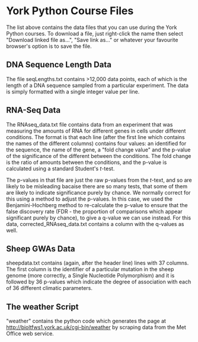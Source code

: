# York Python Course Files

The list above contains the data files that you can use during the York Python courses.  To download a
file, just right-click the name then select "Download linked file as...", "Save link as..." or 
whatever your favourite browser's option is to save the file.

## DNA Sequence Length Data

The file seqLengths.txt contains >12,000 data points, each of which is the length of a DNA 
sequence sampled from a particular experiment.  The data is simply formatted with a single 
integer value per line.

## RNA-Seq Data

The RNAseq\_data.txt file contains data from an experiment that was measuring the amounts of 
RNA for different genes in cells under different conditions.  The format is that each line 
(after the first line which contains the names of the different columns) contains four values: 
an identified for the sequence, the name of the gene, a "fold change value" and the p-value 
of the significance of the different between the conditions.  The fold change is the ratio
of amounts between the conditions, and the p-value is calculated using a standard Student's *t*-test.

The p-values in that file are just the raw p-values from the *t*-text, and so are likely to be 
misleading bacaise there are so many tests, that some of them are likely to indicate significance
purely by chance.  We normally correct for this using a method to adjust the p-values.  In this 
case, we used the Benjamini-Hochberg method to re-calculate the p-value to ensure that the 
false discovery rate (FDR - the proportion of comparisons which appear significant purely
by chance), to give a q-value we can use instead. For this data, corrected\_RNAseq\_data.txt 
contains a column with the q-values as well.

## Sheep GWAs Data

sheepdata.txt contains (again, after the header line) lines with 37 columns. The first column is 
the identifier of a particular mutation in the sheep genome (more correctly, a Single 
Nucleotide Polymorphism) and it is followed by 36 p-values which indicate the degree of
association with each of 36 different climatic parameters.

## The weather Script

"weather" contains the python code which generates the page at http://bioltfws1.york.ac.uk/cgi-bin/weather 
by scraping data from the Met Office web service.
